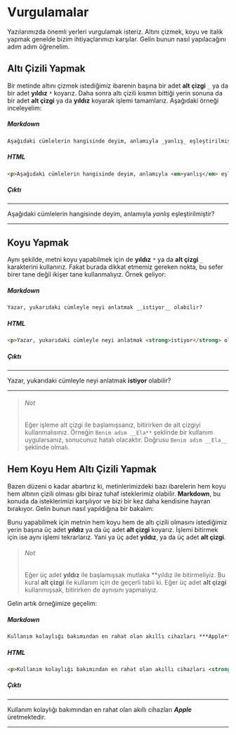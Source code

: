 # Vurgulamalar

Yazılarımızda önemli yerleri vurgulamak isteriz. Altını çizmek, koyu ve italik yapmak genelde bizim ihtiyaçlarımızı karşılar. Gelin bunun nasıl yapılacağını adım adım öğrenelim.

## Altı Çizili Yapmak

Bir metinde altını çizmek istediğimiz ibarenin başına bir adet **alt çizgi** `_` ya da bir adet **yıldız** `*` koyarız. Daha sonra altı çizili kısmın bittiği yerin sonuna da bir adet **alt çizgi** ya da **yıldız** koyarak işlemi tamamlarız. Aşağıdaki örneği inceleyelim:

##### Markdown

```markdown
Aşağıdaki cümlelerin hangisinde deyim, anlamıyla _yanlış_ eşleştirilmiştir?
```

##### HTML

```html
<p>Aşağıdaki cümlelerin hangisinde deyim, anlamıyla <em>yanlış</em> eşleştirilmiştir?</p>
```

##### Çıktı

-----

<p>Aşağıdaki cümlelerin hangisinde deyim, anlamıyla <em>yanlış</em> eşleştirilmiştir?</p>

-----

## Koyu Yapmak

Aynı şekilde, metni koyu yapabilmek için de **yıldız** `*` ya da **alt çizgi** `_` karakterini kullanırız. Fakat burada dikkat etmemiz gereken nokta, bu sefer birer tane değil ikişer tane kullanmalıyız. Örnek geliyor:

##### Markdown

```markdown
Yazar, yukarıdaki cümleyle neyi anlatmak __istiyor__ olabilir?
```

##### HTML

```html
<p>Yazar, yukarıdaki cümleyle neyi anlatmak <strong>istiyor</strong> olabilir?</p>
```

##### Çıktı

-----

<p>Yazar, yukarıdaki cümleyle neyi anlatmak <strong>istiyor</strong> olabilir?</p>

-----

> ###### Not
>
> Eğer işleme alt çizgi ile başlamışsanız, bitirirken de alt çizgiyi kullanmalısınız. Örneğin `Benim adım __Ela**` şeklinde bir kullanım uygularsanız, sonucunuz hatalı olacaktır. Doğrusu `Benim adım __Ela__` şeklinde olmalı.

## Hem Koyu Hem Altı Çizili Yapmak

Bazen düzeni o kadar abartırız ki, metinlerimizdeki bazı ibarelerin hem koyu hem altının çizili olması gibi biraz tuhaf isteklerimiz olabilir. **Markdown**, bu konuda da isteklerimizi karşılıyor ve bizi bir kez daha kendisine hayran bırakıyor. Gelin bunun nasıl yapıldığına bir bakalım:

Bunu yapabilmek için metnin hem koyu hem de altı çizili olmasını istediğimiz yerin başına üç adet **yıldız** ya da üç adet **alt çizgi** koyarız. İşlemi bitirmek için ise aynı işlemi tekrarlarız. Yani ya üç adet **yıldız**, ya da üç adet **alt çizgi**.

> ###### Not
>
> Eğer üç adet **yıldız** ile başlamışsak mutlaka **yıldız ile bitirmeliyiz. Bu kural **alt çizgi** ile kullanım için de geçerli tabii ki. Eğer üç adet **alt çizgi** kullanmışsak, bitirirken de aynısını yapmalıyız.

Gelin artık örneğimize geçelim:

##### Markdown

```markdown
Kullanım kolaylığı bakımından en rahat olan akıllı cihazları ***Apple*** üretmektedir.
```

##### HTML

```html
<p>Kullanım kolaylığı bakımından en rahat olan akıllı cihazları <strong><em>Apple</em></strong> üretmektedir.</p>
```

##### Çıktı

-----

<p>Kullanım kolaylığı bakımından en rahat olan akıllı cihazları <strong><em>Apple</em></strong> üretmektedir.</p>

-----
